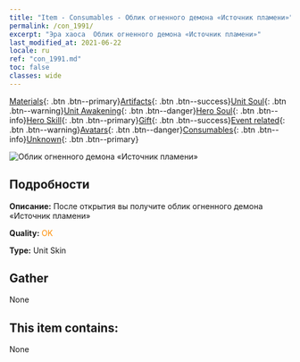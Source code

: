 ```yaml
---
title: "Item - Consumables - Облик огненного демона «Источник пламени»"
permalink: /con_1991/
excerpt: "Эра хаоса  Облик огненного демона «Источник пламени»"
last_modified_at: 2021-06-22
locale: ru
ref: "con_1991.md"
toc: false
classes: wide
---
```

 [Materials](/ItemsRU/){: .btn .btn--primary}[Artifacts](/ItemsRU/Artifacts/){: .btn .btn--success}[Unit Soul](/ItemsRU/UnitSoul/){: .btn .btn--warning}[Unit Awakening](/ItemsRU/UnitAwakening/){: .btn .btn--danger}[Hero Soul](/ItemsRU/HeroSoul/){: .btn .btn--info}[Hero Skill](/ItemsRU/HeroSkill/){: .btn .btn--primary}[Gift](/ItemsRU/Gift/){: .btn .btn--success}[Event related](/ItemsRU/Events/){: .btn .btn--warning}[Avatars](/ItemsRU/Avatars/){: .btn .btn--danger}[Consumables](/ItemsRU/Consumables/){: .btn .btn--info}[Unknown](/ItemsRU/Unknown/){: .btn .btn--primary}

 ![Облик огненного демона «Источник пламени»](/images/u/ti_yanmopifu.jpg)

## Подробности
 **Описание:** После открытия вы получите облик огненного демона «Источник пламени»

 **Quality:** <span style="color: #FF8C00">OK</span>

 **Type:** Unit Skin

## Gather

  None

## This item contains:

  None

